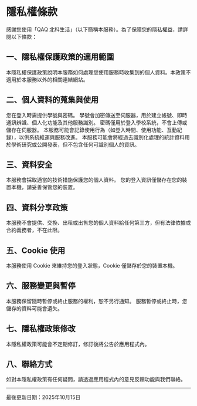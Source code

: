 # 隱私權條款

感謝您使用「QAQ 北科生活」（以下簡稱本服務）。為了保障您的隱私權益，請詳閱以下條款：

## 一、隱私權保護政策的適用範圍

本隱私權保護政策說明本服務如何處理您使用服務時收集到的個人資料。本政策不適用於本服務以外的相關連結網站。

## 二、個人資料的蒐集與使用

您在登入時需提供學號與密碼。
學號會加密傳送至伺服器，用於建立帳號、即時通訊辨識、個人化功能及其他服務識別。
密碼僅用於登入學校系統，不會上傳或儲存在伺服器。
本服務可能會記錄使用行為（如登入時間、使用功能、互動紀錄），以供系統維運與服務改進。
本服務可能會將經過去識別化處理的統計資料用於學術研究或公開發表，但不包含任何可識別個人的資訊。

## 三、資料安全

本服務會採取適當的技術措施保護您的個人資料。
您的登入資訊僅儲存在您的裝置本機，請妥善保管您的裝置。

## 四、資料分享政策

本服務不會提供、交換、出租或出售您的個人資料給任何第三方，但有法律依據或合約義務者，不在此限。

## 五、Cookie 使用

本服務使用 Cookie 來維持您的登入狀態，Cookie 僅儲存於您的裝置本機。

## 六、服務變更與暫停

本服務保留隨時暫停或終止服務的權利，恕不另行通知。
服務暫停或終止時，您儲存的資料可能會遺失。

## 七、隱私權政策修改

本隱私權政策可能會不定期修訂，修訂後將公告於應用程式內。

## 八、聯絡方式

如對本隱私權政策有任何疑問，請透過應用程式內的意見反饋功能與我們聯絡。

---

最後更新日期：2025年10月15日
